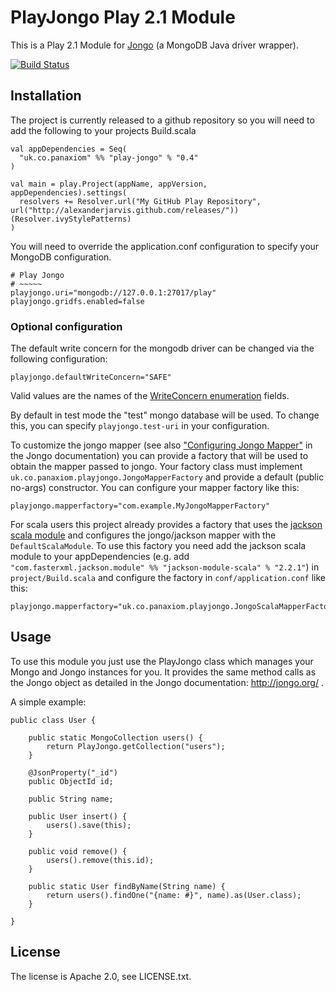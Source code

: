 PlayJongo Play 2.1 Module
=====================================

This is a Play 2.1 Module for [Jongo](http://jongo.org/)
(a MongoDB Java driver wrapper).

[![Build Status](https://jenkins.inoio.de/job/play-jongo/badge/icon)](http://jenkins.inoio.de/job/play-jongo/)

Installation
-----------

The project is currently released to a github repository so you will need to add the following to your projects Build.scala

	val appDependencies = Seq(
	  "uk.co.panaxiom" %% "play-jongo" % "0.4"
	)

	val main = play.Project(appName, appVersion, appDependencies).settings(
      resolvers += Resolver.url("My GitHub Play Repository", url("http://alexanderjarvis.github.com/releases/"))(Resolver.ivyStylePatterns)
    )

You will need to override the application.conf configuration to specify your MongoDB configuration.

	# Play Jongo
	# ~~~~~
	playjongo.uri="mongodb://127.0.0.1:27017/play"
	playjongo.gridfs.enabled=false

### Optional configuration

The default write concern for the mongodb driver can be changed via the following configuration:

	playjongo.defaultWriteConcern="SAFE"

Valid values are the names of the [WriteConcern enumeration](http://api.mongodb.org/java/current/com/mongodb/WriteConcern.html) fields.

By default in test mode the "test" mongo database will be used. To change this, you can specify `playjongo.test-uri` in your configuration.

To customize the jongo mapper (see also ["Configuring Jongo Mapper"](http://jongo.org/#jongo-mapper) in the Jongo documentation) you can
provide a factory that will be used to obtain the mapper passed to jongo. Your factory class must implement
`uk.co.panaxiom.playjongo.JongoMapperFactory` and provide a default (public no-args) constructor.
You can configure your mapper factory like this:

	playjongo.mapperfactory="com.example.MyJongoMapperFactory"

For scala users this project already provides a factory that uses the [jackson scala module](https://github.com/FasterXML/jackson-module-scala)
and configures the jongo/jackson mapper with the `DefaultScalaModule`. To use this factory you need add the jackson scala module to your appDependencies
(e.g. add `"com.fasterxml.jackson.module" %% "jackson-module-scala" % "2.2.1"`) in `project/Build.scala` and configure the factory in
`conf/application.conf` like this:

	playjongo.mapperfactory="uk.co.panaxiom.playjongo.JongoScalaMapperFactory"

Usage
-----

To use this module you just use the PlayJongo class which manages your Mongo and Jongo instances for you. It provides the same method calls as the Jongo object as detailed in the Jongo documentation: http://jongo.org/ .

A simple example:

	public class User {

		public static MongoCollection users() {
			return PlayJongo.getCollection("users");
		}

		@JsonProperty("_id")
		public ObjectId id;

		public String name;

		public User insert() {
			users().save(this);
		}

		public void remove() {
			users().remove(this.id);
		}

		public static User findByName(String name) {
			return users().findOne("{name: #}", name).as(User.class);
		}

	}

License
-------

The license is Apache 2.0, see LICENSE.txt.
